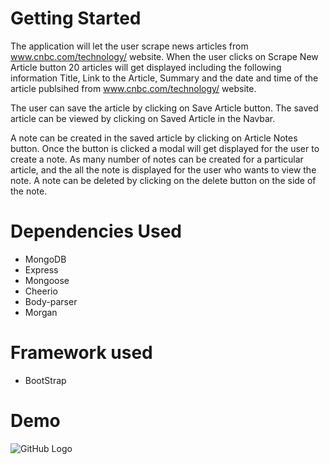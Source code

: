 
# Getting Started
The application will let the user scrape news articles from www.cnbc.com/technology/ website. When the user clicks on Scrape New Article button 20 articles will get displayed including the following information Title, Link to the Article, Summary and the date and time of the article publsihed from www.cnbc.com/technology/ website.

The user can save the article by clicking on Save Article button. The saved article can be viewed by clicking on Saved Article in the Navbar.

A note can be created in the saved article by clicking on Article Notes button. Once the button is clicked a modal will get displayed for the user to create a note. As many number of notes can be created for a particular article, and the all the note is displayed for the user who wants to view the note. A note can be deleted by clicking on the delete button on the side of the note.

# Dependencies Used
- MongoDB 
- Express 
- Mongoose
- Cheerio 
- Body-parser 
- Morgan 

# Framework used
- BootStrap

# Demo

![GitHub Logo](../images/mongo-scraper.gif)

